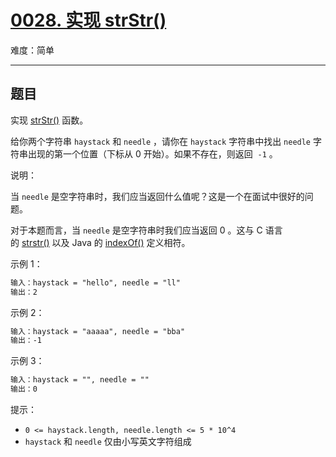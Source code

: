 # [0028. 实现 strStr()](https://leetcode-cn.com/problems/implement-strstr)

难度：简单

---

## 题目

实现 [strStr()](https://baike.baidu.com/item/strstr/811469) 函数。

给你两个字符串 `haystack` 和 `needle` ，请你在 `haystack` 字符串中找出 `needle` 字符串出现的第一个位置（下标从 0 开始）。如果不存在，则返回  `-1` 。

说明：

当 `needle` 是空字符串时，我们应当返回什么值呢？这是一个在面试中很好的问题。

对于本题而言，当 `needle` 是空字符串时我们应当返回 0 。这与 C 语言的 [strstr()](https://baike.baidu.com/item/strstr/811469) 以及 Java 的 [indexOf()](https://docs.oracle.com/javase/7/docs/api/java/lang/String.html#indexOf(java.lang.String)) 定义相符。

示例 1：

```txt
输入：haystack = "hello", needle = "ll"
输出：2
```

示例 2：

```txt
输入：haystack = "aaaaa", needle = "bba"
输出：-1
```

示例 3：

```txt
输入：haystack = "", needle = ""
输出：0
```

提示：

- `0 <= haystack.length, needle.length <= 5 * 10^4`
- `haystack` 和 `needle` 仅由小写英文字符组成
